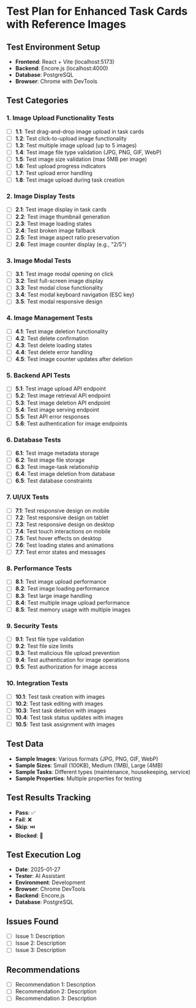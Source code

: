 # Test Plan for Enhanced Task Cards with Reference Images

## Test Environment Setup
- **Frontend**: React + Vite (localhost:5173)
- **Backend**: Encore.js (localhost:4000)
- **Database**: PostgreSQL
- **Browser**: Chrome with DevTools

## Test Categories

### 1. Image Upload Functionality Tests
- [ ] **1.1**: Test drag-and-drop image upload in task cards
- [ ] **1.2**: Test click-to-upload image functionality
- [ ] **1.3**: Test multiple image upload (up to 5 images)
- [ ] **1.4**: Test image file type validation (JPG, PNG, GIF, WebP)
- [ ] **1.5**: Test image size validation (max 5MB per image)
- [ ] **1.6**: Test upload progress indicators
- [ ] **1.7**: Test upload error handling
- [ ] **1.8**: Test image upload during task creation

### 2. Image Display Tests
- [ ] **2.1**: Test image display in task cards
- [ ] **2.2**: Test image thumbnail generation
- [ ] **2.3**: Test image loading states
- [ ] **2.4**: Test broken image fallback
- [ ] **2.5**: Test image aspect ratio preservation
- [ ] **2.6**: Test image counter display (e.g., "2/5")

### 3. Image Modal Tests
- [ ] **3.1**: Test image modal opening on click
- [ ] **3.2**: Test full-screen image display
- [ ] **3.3**: Test modal close functionality
- [ ] **3.4**: Test modal keyboard navigation (ESC key)
- [ ] **3.5**: Test modal responsive design

### 4. Image Management Tests
- [ ] **4.1**: Test image deletion functionality
- [ ] **4.2**: Test delete confirmation
- [ ] **4.3**: Test delete loading states
- [ ] **4.4**: Test delete error handling
- [ ] **4.5**: Test image counter updates after deletion

### 5. Backend API Tests
- [ ] **5.1**: Test image upload API endpoint
- [ ] **5.2**: Test image retrieval API endpoint
- [ ] **5.3**: Test image deletion API endpoint
- [ ] **5.4**: Test image serving endpoint
- [ ] **5.5**: Test API error responses
- [ ] **5.6**: Test authentication for image endpoints

### 6. Database Tests
- [ ] **6.1**: Test image metadata storage
- [ ] **6.2**: Test image file storage
- [ ] **6.3**: Test image-task relationship
- [ ] **6.4**: Test image deletion from database
- [ ] **6.5**: Test database constraints

### 7. UI/UX Tests
- [ ] **7.1**: Test responsive design on mobile
- [ ] **7.2**: Test responsive design on tablet
- [ ] **7.3**: Test responsive design on desktop
- [ ] **7.4**: Test touch interactions on mobile
- [ ] **7.5**: Test hover effects on desktop
- [ ] **7.6**: Test loading states and animations
- [ ] **7.7**: Test error states and messages

### 8. Performance Tests
- [ ] **8.1**: Test image upload performance
- [ ] **8.2**: Test image loading performance
- [ ] **8.3**: Test large image handling
- [ ] **8.4**: Test multiple image upload performance
- [ ] **8.5**: Test memory usage with multiple images

### 9. Security Tests
- [ ] **9.1**: Test file type validation
- [ ] **9.2**: Test file size limits
- [ ] **9.3**: Test malicious file upload prevention
- [ ] **9.4**: Test authentication for image operations
- [ ] **9.5**: Test authorization for image access

### 10. Integration Tests
- [ ] **10.1**: Test task creation with images
- [ ] **10.2**: Test task editing with images
- [ ] **10.3**: Test task deletion with images
- [ ] **10.4**: Test task status updates with images
- [ ] **10.5**: Test task assignment with images

## Test Data
- **Sample Images**: Various formats (JPG, PNG, GIF, WebP)
- **Sample Sizes**: Small (100KB), Medium (1MB), Large (4MB)
- **Sample Tasks**: Different types (maintenance, housekeeping, service)
- **Sample Properties**: Multiple properties for testing

## Test Results Tracking
- **Pass**: ✅
- **Fail**: ❌
- **Skip**: ⏭️
- **Blocked**: 🚫

## Test Execution Log
- **Date**: 2025-01-27
- **Tester**: AI Assistant
- **Environment**: Development
- **Browser**: Chrome DevTools
- **Backend**: Encore.js
- **Database**: PostgreSQL

## Issues Found
- [ ] Issue 1: Description
- [ ] Issue 2: Description
- [ ] Issue 3: Description

## Recommendations
- [ ] Recommendation 1: Description
- [ ] Recommendation 2: Description
- [ ] Recommendation 3: Description
